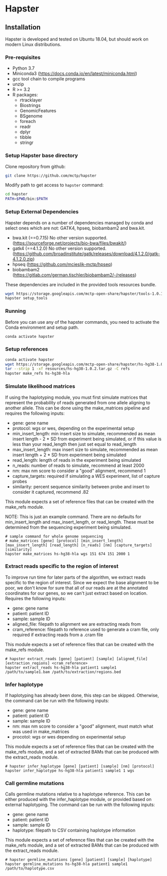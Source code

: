 # Hapster

## Installation

Hapster is developed and tested on Ubuntu 18.04, but should work on modern Linux distributions.

### Pre-requisites

- Python 3.7
- Miniconda3 (https://docs.conda.io/en/latest/miniconda.html)
- gcc tool chain to compile programs
- unzip
- R >= 3.2
- R packages:
  - rtracklayer
  - Biostrings
  - GenomicFeatures
  - BSgenome
  - foreach 
  - readr
  - dplyr
  - tibble
  - stringr

### Setup Hapster base directory

Clone repository from github:
```bash
git clone https://github.com/mctp/hapster
```

Modify path to get access to `hapster` command:
```bash
cd hapster
PATH=$PWD/bin:$PATH
```

### Setup External Dependencies

Hapster depends on a number of dependencies managed by conda and select ones which are not: GATK4, hpseq, biobambam2 and bwa.kit.

- bwa.kit (==0.7.15) No other version supported.
  (https://sourceforge.net/projects/bio-bwa/files/bwakit/)  
- gatk4 (==4.1.2.0) No other version supported.
  (https://github.com/broadinstitute/gatk/releases/download/4.1.2.0/gatk-4.1.2.0.zip)  
- hpseq
  (https://github.com/mcieslik-mctp/hpseq)  
- biobambam2
  (https://gitlab.com/german.tischler/biobambam2/-/releases)  

These dependencies are included in the provided tools resources bundle.

```bash
wget https://storage.googleapis.com/mctp-open-share/hapster/tools-1.0.1.tar.gz --directory-prefix=resources
hapster setup_tools
```

### Running

Before you can use any of the hapster commands, you need to activate the Conda environment and setup path.

```bash
conda activate hapster
```

### Setup references

```bash
conda activate hapster
wget https://storage.googleapis.com/mctp-open-share/hapster/hs-hg38-1.0.2.tar.gz --directory-prefix=resources
tar --strip 1 -xf resources/hs-hg38-1.0.2.tar.gz -C refs
hapster make_refs hs-hg38-hla
```
### Simulate likelihood matrices

If using the haplotyping module, you must first simulate matrices that represent the probability of reads generated from one allele aligning to another allele. This can be done using the make_matrices pipeline and requires the following inputs:
 - gene: gene name
 - protocol: wgs or wes, depending on the experimental setup  
 - min_insert_length: min insert size to simulate, recommended as mean insert length - 2 * SD from experiment being simulated, or if this value is less than your read_length then just set equal to read_length
 - max_insert_length: max insert size to simulate, recommended as mean insert length + 2 * SD from experiment being simulated  
 - read_length: length of reads in the experiment being simulated  
 - n_reads: number of reads to simulate, recommend at least 2000  
 - nm: max nm score to consider a "good" alignment, recommend 1  
 - capture_targets: required if simulating a WES experiment, list of capture probes  
 - similarity: percent sequence similarity between probe and insert to consider it captured, recommend .82  
  
This module expects a set of reference files that can be created with the make_refs module.  
  
NOTE: This is just an example command. There are no defaults for min_insert_length and max_insert_length, or read_length. These must be determined from the sequencing experiment being simulated.
  ```
  # sample command for whole genome sequencing
  # make_matrices [gene] [protocol] [min_insert_length] [max_insert_length] [read_length] [n_reads] [nm] [capture_targets] [similarity]
  hapster make_matrices hs-hg38-hla wgs 151 674 151 2000 1
  ```

### Extract reads specific to the region of interest
To improve run time for later parts of the algorithm, we extract reads specific to the region of interest. Since we expect the base alignment to be poor, we don't know for sure that all of our reads are at the annotated coordinates for our genes, so we can't just extract based on location. Requires the following inputs:
 - gene: gene name
 - patient: patient ID
 - sample: sample ID
 - aligned_file: filepath to alignment we are extracting reads from
 - cram_reference: filepath to reference used to generate a cram file, only required if extracting reads from a .cram file

This module expects a set of reference files that can be created with the make_refs module.
```
# hapster extract_reads [gene] [patient] [sample] [aligned_file] [extraction_regions] <cram_reference>
hapster extract_reads hs-hg38-hla patient1 sample1 /path/to/sample1.bam /path/to/extraction/regions.bed
```
### Infer haplotype
If haplotyping has already been done, this step can be skipped. Otherwise, the command can be run with the following inputs:
 - gene: gene name
 - patient: patient ID
 - sample: sample ID
 - nm: max nm score to consider a "good" alignment, must match what was used in make_matrices
 - procotol: wgs or wes depending on experimental setup

This module expects a set of reference files that can be created with the make_refs module, and a set of extracted BAMs that can be produced with the extract_reads module.
```
# hapster infer_haplotype [gene] [patient] [sample] [nm] [protocol]
hapster infer_haplotype hs-hg38-hla patient1 sample1 1 wgs
```

### Call germline mutations
Calls germline mutations relative to a haplotype reference. This can be either produced with the infer_haplotype module, or provided based on external haplotyping. The command can be run with the following inputs:
 - gene: gene name
 - patient: patient ID
 - sample: sample ID
 - haplotype: filepath to CSV containing haplotype information

This module expects a set of reference files that can be created with the make_refs module, and a set of extracted BAMs that can be produced with the extract_reads module.
```
# hapster germline_mutations [gene] [patient] [sample] [haplotype]
hapster germline_mutations hs-hg38-hla patient1 sample1 /path/to/haplotype.csv
```
